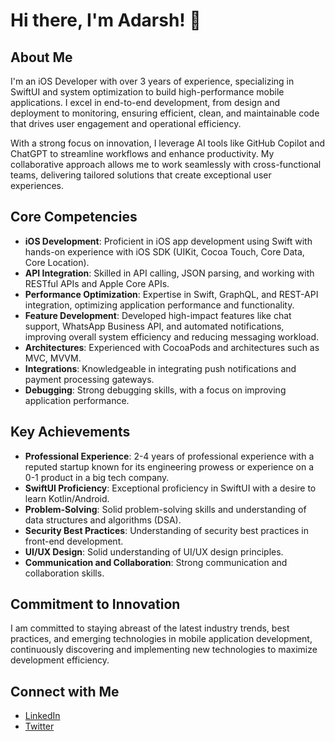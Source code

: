 # Hi there, I'm Adarsh! 👋

## About Me
I'm an iOS Developer with over 3 years of experience, specializing in SwiftUI and system optimization to build high-performance mobile applications. I excel in end-to-end development, from design and deployment to monitoring, ensuring efficient, clean, and maintainable code that drives user engagement and operational efficiency.

With a strong focus on innovation, I leverage AI tools like GitHub Copilot and ChatGPT to streamline workflows and enhance productivity. My collaborative approach allows me to work seamlessly with cross-functional teams, delivering tailored solutions that create exceptional user experiences.

## Core Competencies
- **iOS Development**: Proficient in iOS app development using Swift with hands-on experience with iOS SDK (UIKit, Cocoa Touch, Core Data, Core Location).
- **API Integration**: Skilled in API calling, JSON parsing, and working with RESTful APIs and Apple Core APIs.
- **Performance Optimization**: Expertise in Swift, GraphQL, and REST-API integration, optimizing application performance and functionality.
- **Feature Development**: Developed high-impact features like chat support, WhatsApp Business API, and automated notifications, improving overall system efficiency and reducing messaging workload.
- **Architectures**: Experienced with CocoaPods and architectures such as MVC, MVVM.
- **Integrations**: Knowledgeable in integrating push notifications and payment processing gateways.
- **Debugging**: Strong debugging skills, with a focus on improving application performance.

## Key Achievements
- **Professional Experience**: 2-4 years of professional experience with a reputed startup known for its engineering prowess or experience on a 0-1 product in a big tech company.
- **SwiftUI Proficiency**: Exceptional proficiency in SwiftUI with a desire to learn Kotlin/Android.
- **Problem-Solving**: Solid problem-solving skills and understanding of data structures and algorithms (DSA).
- **Security Best Practices**: Understanding of security best practices in front-end development.
- **UI/UX Design**: Solid understanding of UI/UX design principles.
- **Communication and Collaboration**: Strong communication and collaboration skills.

## Commitment to Innovation
I am committed to staying abreast of the latest industry trends, best practices, and emerging technologies in mobile application development, continuously discovering and implementing new technologies to maximize development efficiency.

## Connect with Me
- [LinkedIn](https://www.linkedin.com/in/Adarsh0Ranjan/)
- [Twitter](https://twitter.com/Adarsh0Ranjan)
